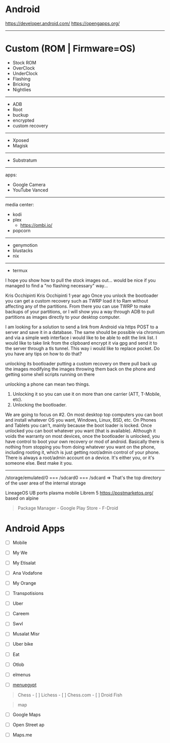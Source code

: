 Android
======


https://developer.android.com/
https://opengapps.org/

------------------------------------------------------------------------------------------------------------------------------------------------------------------------

Custom (ROM | Firmware=OS)
====================

- Stock ROM
- OverClock
- UnderClock
- Flashing
- Bricking
- Nightlies

------------------------------------------------------------------------------------------------------------------------------------------------------------------------
- ADB
- Root
- buckup
- encrypted
- custom recovery
------------------------------------------------------------------------------------------------------------------------------------------------------------------------

- Xposed
- Magisk
------------------------------------------------------------------------------------------------------------------------------------------------------------------------


- Substratum
------------------------------------------------------------------------------------------------------------------------------------------------------------------------

apps:
- Google Camera
- YouTube Vanced
------------------------------------------------------------------------------------------------------------------------------------------------------------------------


media center:
- kodi
- plex
    - https://ombi.io/
- popcorn
------------------------------------------------------------------------------------------------------------------------------------------------------------------------
- genymotion
- blustacks
- nix
------------------------------------------------------------------------------------------------------------------------------------------------------------------------
- termux

I hope you show how to pull the stock images out...
would be nice if you managed to find a "no flashing necessary" way...



 Kris Occhipinti
Kris Occhipinti
1 year ago
Once you unlock the bootloader you can get a custom recovery such as TWRP load it to Ram without affecting any of the partitions. From there you can use TWRP to make backups of your partitions, or I will show you a way through ADB to pull partitions as images directly to your desktop computer.



I am looking for a solution to send a link from Android via https POST to a server and save it in a database. The same should be possible via chromium and via a simple web interface i would like to be able to edit the link list. I would like to take link from the clipboard encrypt it via gpg and send it to the server through a tls tunnel. This way i would like to replace pocket. Do you have any tips on how to do that?




unlocking its bootloader putting a custom recovery on there pull back up the images modifying the images throwing them back on the phone and getting some shell scripts running on there


unlocking a phone can mean two things.
1) Unlocking it so you can use it on more than one carrier (ATT, T-Mobile, etc).
2) Unlocking the bootloader.

We are going to focus on #2.  On most desktop top computers you can boot and install whatever OS you want,  Windows, Linux, BSD, etc.  On Phones and Tablets you can't, mainly because the boot loader is locked.  Once unlocked you can boot whatever you want (that is available).  Although it voids the warranty on most devices, once the bootloader is unlocked, you have control to boot your own recovery or mod of android. Basically there is nothing from stopping you from doing whatever you want on the phone, including rooting it, which is just getting root/admin control of your phone. There is always a root/admin account on a device.  It's either you, or it's someone else.  Best make it you.





----------------------------------------------------------------------------------------------
/storage/emulated/0 === /sdcard0 === /sdcard => That's the top directory of the user area of the internal storage





LineageOS
UB ports
plasma mobile
Librem 5
https://postmarketos.org/ based on alpine








> Package Manager
    - Google Play Store
    - F-Droid


# Android Apps

- [ ]  Mobile
- [ ]  My We
- [ ]  My Etisalat
- [ ]  Ana Vodafone
- [ ]  My Orange

- [ ]  Transpotisions
- [ ]  Uber
- [ ]  Careem
- [ ]  Swvl
- [ ]  Musalat Misr
- [ ]  Uber bike

- [ ]  Eat
- [ ]  Otlob
- [ ]  elmenus
- [ ]  [menuegypt](http://menuegypt.com/)

> Chess
    - [ ]  Lichess
    - [ ]  Chess.com
    - [ ]  Droid Fish



> map
- [ ]  Google Maps
- [ ]  Open Street ap
- [ ]  Maps.me


